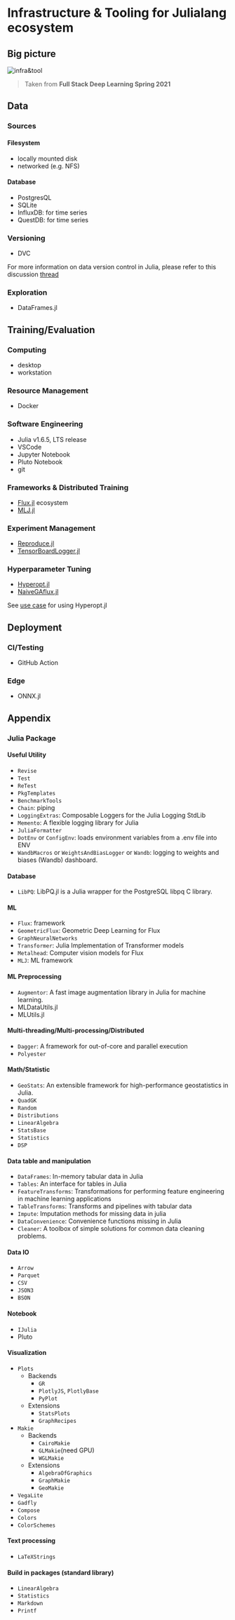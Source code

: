# Infrastructure & Tooling for Julialang ecosystem

## Big picture
![infra&tool](./img/FSDL_infra&tool.png)

> Taken from **Full Stack Deep Learning Spring 2021**

## Data
### Sources
####  Filesystem
- locally mounted disk
- networked (e.g. NFS)

#### Database
- PostgresQL
- SQLite
- InfluxDB: for time series
- QuestDB: for time series

### Versioning
- DVC

For more information on data version control in Julia, please refer to this discussion [thread](https://discourse.julialang.org/t/data-storage-loading-for-data-produced-by-algorithms-and-metadata/27029)

### Exploration
- DataFrames.jl

## Training/Evaluation
### Computing
- desktop
- workstation

### Resource Management
- Docker

### Software Engineering
- Julia v1.6.5, LTS release
- VSCode
- Jupyter Notebook
- Pluto Notebook
- git


### Frameworks & Distributed Training
- [Flux.jl](https://github.com/FluxML/Flux.jl) ecosystem
- [MLJ.jl](https://github.com/alan-turing-institute/MLJ.jl)

### Experiment Management
- [Reproduce.jl](https://github.com/mkschleg/Reproduce.jl)
- [TensorBoardLogger.jl](https://github.com/JuliaLogging/TensorBoardLogger.jl)

### Hyperparameter Tuning
- [Hyperopt.jl](https://github.com/baggepinnen/Hyperopt.jl)
- [NaiveGAflux.jl](https://github.com/DrChainsaw/NaiveGAflux.jl)

See [use case](https://medium.com/analytics-vidhya/parallel-hyperparameter-tuning-in-julia-2eb17e756043) for using Hyperopt.jl

## Deployment
### CI/Testing
- GitHub Action

### Edge
- ONNX.jl

## Appendix
### Julia Package
#### Useful Utility
- `Revise`
- `Test`
- `ReTest`
- `PkgTemplates`
- `BenchmarkTools`
- `Chain`: piping
- `LoggingExtras`: Composable Loggers for the Julia Logging StdLib
- `Memento`: A flexible logging library for Julia
- `JuliaFormatter`
- `DotEnv` or `ConfigEnv`: loads environment variables from a .env file into ENV
- `WandbMacros` or `WeightsAndBiasLogger` or `Wandb`: logging to weights and biases (Wandb) dashboard.

#### Database
- `LibPQ`: LibPQ.jl is a Julia wrapper for the PostgreSQL libpq C library.

#### ML
- `Flux`: framework
- `GeometricFlux`: Geometric Deep Learning for Flux
- `GraphNeuralNetworks`
- `Transformer`: Julia Implementation of Transformer models
- `Metalhead`: Computer vision models for Flux
- `MLJ`: ML framework

#### ML Preprocessing
- `Augmentor`: A fast image augmentation library in Julia for machine learning.
- MLDataUtils.jl
- MLUtils.jl

#### Multi-threading/Multi-processing/Distributed
- `Dagger`: A framework for out-of-core and parallel execution
- `Polyester`

#### Math/Statistic
- `GeoStats`: An extensible framework for high-performance geostatistics in Julia.
- `QuadGK`
- `Random`
- `Distributions`
- `LinearAlgebra`
- `StatsBase`
- `Statistics`
- `DSP`

#### Data table and manipulation
- `DataFrames`: In-memory tabular data in Julia
- `Tables`: An interface for tables in Julia
- `FeatureTransforms`: Transformations for performing feature engineering in machine learning applications
- `TableTransforms`: Transforms and pipelines with tabular data
- `Impute`: Imputation methods for missing data in julia
- `DataConvenience`: Convenience functions missing in Julia
- `Cleaner`: A toolbox of simple solutions for common data cleaning problems.

#### Data IO
- `Arrow`
- `Parquet`
- `CSV`
- `JSON3`
- `BSON`

#### Notebook
- `IJulia`
- Pluto

#### Visualization
- `Plots`
    - Backends
        - `GR`
        - `PlotlyJS`, `PlotlyBase`
        - `PyPlot`
    - Extensions
        - `StatsPlots`
        - `GraphRecipes`
- `Makie`
    - Backends
        - `CairoMakie`
        - `GLMakie`(need GPU)
        - `WGLMakie`
    - Extensions
        - `AlgebraOfGraphics`
        - `GraphMakie`
        - `GeoMakie`
- `VegaLite`
- `Gadfly`
- `Compose`
- `Colors`
- `ColorSchemes`

#### Text processing
- `LaTeXStrings`

#### Build in packages (standard library)
- `LinearAlgebra`
- `Statistics`
- `Markdown`
- `Printf`